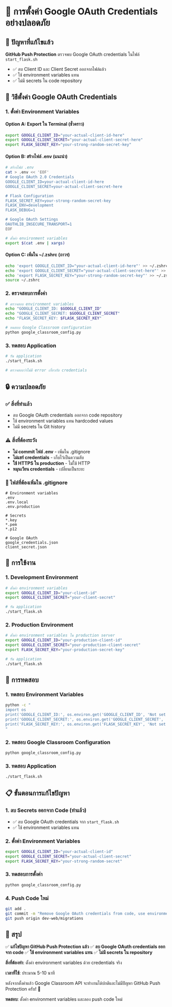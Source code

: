 # 🔐 การตั้งค่า Google OAuth Credentials อย่างปลอดภัย

## 🚨 ปัญหาที่แก้ไขแล้ว

**GitHub Push Protection** ตรวจพบ Google OAuth credentials ในไฟล์ `start_flask.sh`
- ✅ ลบ Client ID และ Client Secret ออกจากไฟล์แล้ว
- ✅ ใช้ environment variables แทน
- ✅ ไม่มี secrets ใน code repository

## 🔧 วิธีตั้งค่า Google OAuth Credentials

### **1. ตั้งค่า Environment Variables**

#### **Option A: Export ใน Terminal (ชั่วคราว)**
```bash
export GOOGLE_CLIENT_ID="your-actual-client-id-here"
export GOOGLE_CLIENT_SECRET="your-actual-client-secret-here"
export FLASK_SECRET_KEY="your-strong-random-secret-key"
```

#### **Option B: สร้างไฟล์ .env (แนะนำ)**
```bash
# สร้างไฟล์ .env
cat > .env << 'EOF'
# Google OAuth 2.0 Credentials
GOOGLE_CLIENT_ID=your-actual-client-id-here
GOOGLE_CLIENT_SECRET=your-actual-client-secret-here

# Flask Configuration
FLASK_SECRET_KEY=your-strong-random-secret-key
FLASK_ENV=development
FLASK_DEBUG=1

# Google OAuth Settings
OAUTHLIB_INSECURE_TRANSPORT=1
EOF

# ตั้งค่า environment variables
export $(cat .env | xargs)
```

#### **Option C: เพิ่มใน ~/.zshrc (ถาวร)**
```bash
echo 'export GOOGLE_CLIENT_ID="your-actual-client-id-here"' >> ~/.zshrc
echo 'export GOOGLE_CLIENT_SECRET="your-actual-client-secret-here"' >> ~/.zshrc
echo 'export FLASK_SECRET_KEY="your-strong-random-secret-key"' >> ~/.zshrc
source ~/.zshrc
```

### **2. ตรวจสอบการตั้งค่า**

```bash
# ตรวจสอบ environment variables
echo "GOOGLE_CLIENT_ID: $GOOGLE_CLIENT_ID"
echo "GOOGLE_CLIENT_SECRET: $GOOGLE_CLIENT_SECRET"
echo "FLASK_SECRET_KEY: $FLASK_SECRET_KEY"

# ทดสอบ Google Classroom configuration
python google_classroom_config.py
```

### **3. ทดสอบ Application**

```bash
# รัน application
./start_flask.sh

# ตรวจสอบว่าไม่มี error เกี่ยวกับ credentials
```

## 🔒 ความปลอดภัย

### **✅ สิ่งที่ทำแล้ว**
- ลบ Google OAuth credentials ออกจาก code repository
- ใช้ environment variables แทน hardcoded values
- ไม่มี secrets ใน Git history

### **⚠️ สิ่งที่ต้องระวัง**
- **ไม่ commit ไฟล์ .env** - เพิ่มใน .gitignore
- **ไม่แชร์ credentials** - เก็บไว้เป็นความลับ
- **ใช้ HTTPS ใน production** - ไม่ใช้ HTTP
- **หมุนเวียน credentials** - เปลี่ยนเป็นระยะ

### **📁 ไฟล์ที่ต้องเพิ่มใน .gitignore**
```gitignore
# Environment variables
.env
.env.local
.env.production

# Secrets
*.key
*.pem
*.p12

# Google OAuth
google_credentials.json
client_secret.json
```

## 🚀 การใช้งาน

### **1. Development Environment**
```bash
# ตั้งค่า environment variables
export GOOGLE_CLIENT_ID="your-client-id"
export GOOGLE_CLIENT_SECRET="your-client-secret"

# รัน application
./start_flask.sh
```

### **2. Production Environment**
```bash
# ตั้งค่า environment variables ใน production server
export GOOGLE_CLIENT_ID="your-production-client-id"
export GOOGLE_CLIENT_SECRET="your-production-client-secret"
export FLASK_SECRET_KEY="your-production-secret-key"

# รัน application
./start_flask.sh
```

## 🧪 การทดสอบ

### **1. ทดสอบ Environment Variables**
```bash
python -c "
import os
print('GOOGLE_CLIENT_ID:', os.environ.get('GOOGLE_CLIENT_ID', 'Not set'))
print('GOOGLE_CLIENT_SECRET:', os.environ.get('GOOGLE_CLIENT_SECRET', 'Not set'))
print('FLASK_SECRET_KEY:', os.environ.get('FLASK_SECRET_KEY', 'Not set'))
"
```

### **2. ทดสอบ Google Classroom Configuration**
```bash
python google_classroom_config.py
```

### **3. ทดสอบ Application**
```bash
./start_flask.sh
```

## 📋 ขั้นตอนการแก้ไขปัญหา

### **1. ลบ Secrets ออกจาก Code (ทำแล้ว)**
- ✅ ลบ Google OAuth credentials จาก `start_flask.sh`
- ✅ ใช้ environment variables แทน

### **2. ตั้งค่า Environment Variables**
```bash
export GOOGLE_CLIENT_ID="your-actual-client-id"
export GOOGLE_CLIENT_SECRET="your-actual-client-secret"
export FLASK_SECRET_KEY="your-strong-random-secret"
```

### **3. ทดสอบการตั้งค่า**
```bash
python google_classroom_config.py
```

### **4. Push Code ใหม่**
```bash
git add .
git commit -m "Remove Google OAuth credentials from code, use environment variables"
git push origin dev-web/migrations
```

## 🎯 สรุป

✅ **แก้ไขปัญหา GitHub Push Protection แล้ว**
✅ **ลบ Google OAuth credentials ออกจาก code**
✅ **ใช้ environment variables แทน**
✅ **ไม่มี secrets ใน repository**

**สิ่งที่ต้องทำ**: ตั้งค่า environment variables ด้วย credentials จริง

**เวลาที่ใช้**: ประมาณ 5-10 นาที

หลังจากตั้งค่าแล้ว Google Classroom API จะทำงานได้ปกติและไม่มีปัญหา GitHub Push Protection ครับ! 🚀

**ทดสอบ**: ตั้งค่า environment variables และลอง push code ใหม่
